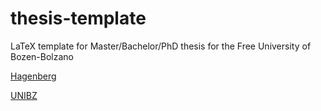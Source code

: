 # thesis-template
LaTeX template for Master/Bachelor/PhD thesis for the Free University of Bozen-Bolzano

[Hagenberg](https://www.overleaf.com/docs?snip_uri=https://github.com/Digital-Media/HagenbergThesis/raw/main/documents/HgbThesisTutorialEN.zip)

[UNIBZ](https://www.overleaf.com/docs?snip_uri=https://github.com/michaelhaller/thesis-template/blob/main/UNIBZ-Thesis-Template.zip)
